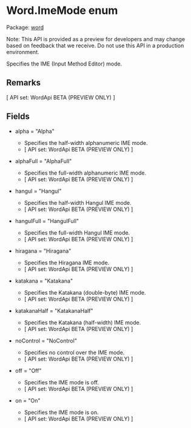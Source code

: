 # Word.ImeMode enum

Package: [word](https://learn.microsoft.com/en-us/javascript/api/word)

Note: This API is provided as a preview for developers and may change based on feedback that we receive. Do not use this API in a production environment.

Specifies the IME (Input Method Editor) mode.

## Remarks

[ API set: WordApi BETA (PREVIEW ONLY) ]

## Fields

- alpha = "Alpha"
  - Specifies the half-width alphanumeric IME mode.
  - [ API set: WordApi BETA (PREVIEW ONLY) ]

- alphaFull = "AlphaFull"
  - Specifies the full-width alphanumeric IME mode.
  - [ API set: WordApi BETA (PREVIEW ONLY) ]

- hangul = "Hangul"
  - Specifies the half-width Hangul IME mode.
  - [ API set: WordApi BETA (PREVIEW ONLY) ]

- hangulFull = "HangulFull"
  - Specifies the full-width Hangul IME mode.
  - [ API set: WordApi BETA (PREVIEW ONLY) ]

- hiragana = "Hiragana"
  - Specifies the Hiragana IME mode.
  - [ API set: WordApi BETA (PREVIEW ONLY) ]

- katakana = "Katakana"
  - Specifies the Katakana (double-byte) IME mode.
  - [ API set: WordApi BETA (PREVIEW ONLY) ]

- katakanaHalf = "KatakanaHalf"
  - Specifies the Katakana (half-width) IME mode.
  - [ API set: WordApi BETA (PREVIEW ONLY) ]

- noControl = "NoControl"
  - Specifies no control over the IME mode.
  - [ API set: WordApi BETA (PREVIEW ONLY) ]

- off = "Off"
  - Specifies the IME mode is off.
  - [ API set: WordApi BETA (PREVIEW ONLY) ]

- on = "On"
  - Specifies the IME mode is on.
  - [ API set: WordApi BETA (PREVIEW ONLY) ]